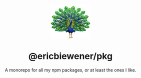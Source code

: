 <p align="center"><img src="./logo.png" width="128" height="112" align="center" /></p>
<h1 align="center">@ericbiewener/pkg</h1>

<p align="center">
  A monorepo for all my npm packages, or at least the ones I like.
</p>
<br />
